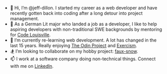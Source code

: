 - 👋 Hi, I’m @jeff-dillon. I started my career as a web developer and have recently gotten back into coding after a long detour into project management.
- 👀 As a German Lit major who landed a job as a developer, I like to help aspiring developers with non-traditional SWE backgrounds by mentoring for [Code Louisville](https://www.codelouisville.org/).
- 🌱 I’m currently re-learning web development. A lot has changed in the last 15 years. Really enjoying [The Odin Project](https://www.theodinproject.com/) and [Exercism](https://exercism.org/). 
- 🏂 I’m looking to collaborate on my hobby project: [faux-snow](https://github.com/jeff-dillon/faux-snow).
- 📫 I work at a software company doing non-technical things. Connect with me on [LinkedIn](https://www.linkedin.com/in/jeffdillon/).

<!---
jeff-dillon/jeff-dillon is a ✨ special ✨ repository because its `README.md` (this file) appears on your GitHub profile.
You can click the Preview link to take a look at your changes.
--->
